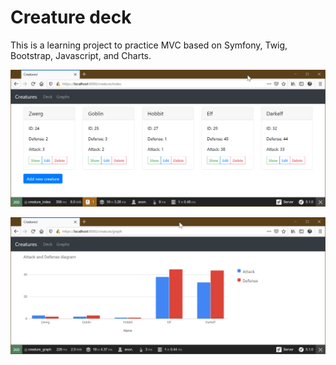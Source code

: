 # Creature deck

This is a learning project to practice MVC based on Symfony, Twig, Bootstrap, Javascript, and Charts.

![image](./deck.png)

![image](./graph.png)